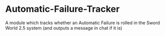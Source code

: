 # Automatic-Failure-Tracker
A module which tracks whether an Automatic Failure is rolled in the Sword World 2.5 system (and outputs a message in chat if it is)
